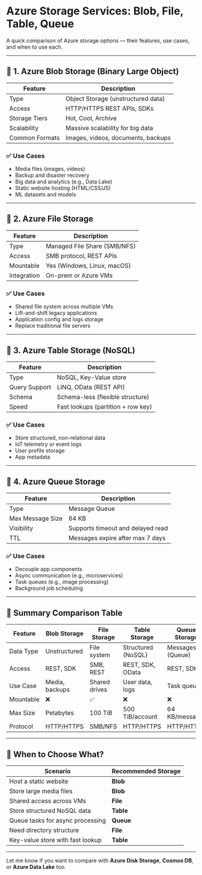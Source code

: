 # Azure Storage Services: Blob, File, Table, Queue

A quick comparison of Azure storage options — their features, use cases, and when to use each.

---

## 🔹 1. Azure Blob Storage (Binary Large Object)

| Feature         | Description                         |
|----------------|-------------------------------------|
| Type           | Object Storage (unstructured data)  |
| Access         | HTTP/HTTPS REST APIs, SDKs          |
| Storage Tiers  | Hot, Cool, Archive                  |
| Scalability    | Massive scalability for big data    |
| Common Formats | Images, videos, documents, backups  |

### ✅ Use Cases
- Media files (images, videos)
- Backup and disaster recovery
- Big data and analytics (e.g., Data Lake)
- Static website hosting (HTML/CSS/JS)
- ML datasets and models

---

## 🔹 2. Azure File Storage

| Feature         | Description                          |
|----------------|--------------------------------------|
| Type           | Managed File Share (SMB/NFS)         |
| Access         | SMB protocol, REST APIs              |
| Mountable      | Yes (Windows, Linux, macOS)          |
| Integration    | On-prem or Azure VMs                 |

### ✅ Use Cases
- Shared file system across multiple VMs
- Lift-and-shift legacy applications
- Application config and logs storage
- Replace traditional file servers

---

## 🔹 3. Azure Table Storage (NoSQL)

| Feature         | Description                          |
|----------------|--------------------------------------|
| Type           | NoSQL, Key-Value store               |
| Query Support  | LINQ, OData (REST API)               |
| Schema         | Schema-less (flexible structure)     |
| Speed          | Fast lookups (partition + row key)   |

### ✅ Use Cases
- Store structured, non-relational data
- IoT telemetry or event logs
- User profile storage
- App metadata

---

## 🔹 4. Azure Queue Storage

| Feature           | Description                          |
|------------------|--------------------------------------|
| Type             | Message Queue                        |
| Max Message Size | 64 KB                                |
| Visibility       | Supports timeout and delayed read    |
| TTL              | Messages expire after max 7 days     |

### ✅ Use Cases
- Decouple app components
- Async communication (e.g., microservices)
- Task queues (e.g., image processing)
- Background job scheduling

---

## 🔄 Summary Comparison Table

| Feature       | Blob Storage        | File Storage       | Table Storage       | Queue Storage        |
|---------------|----------------------|---------------------|----------------------|-----------------------|
| Data Type     | Unstructured         | File system         | Structured (NoSQL)   | Messages (Queue)      |
| Access        | REST, SDK            | SMB, REST           | REST, SDK, OData     | REST, SDK             |
| Use Case      | Media, backups       | Shared drives       | User data, logs      | Task queues           |
| Mountable     | ❌                   | ✅                  | ❌                   | ❌                    |
| Max Size      | Petabytes            | 100 TiB             | 500 TiB/account      | 64 KB/message         |
| Protocol      | HTTP/HTTPS           | SMB/NFS             | HTTP/HTTPS           | HTTP/HTTPS            |

---

## 🔧 When to Choose What?

| Scenario                          | Recommended Storage |
|----------------------------------|----------------------|
| Host a static website            | **Blob**             |
| Store large media files          | **Blob**             |
| Shared access across VMs         | **File**             |
| Store structured NoSQL data      | **Table**            |
| Queue tasks for async processing | **Queue**            |
| Need directory structure         | **File**             |
| Key-value store with fast lookup | **Table**            |

---

Let me know if you want to compare with **Azure Disk Storage**, **Cosmos DB**, or **Azure Data Lake** too.

